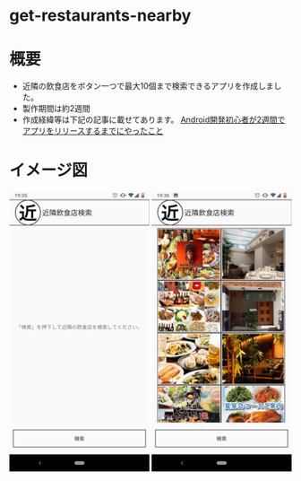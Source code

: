 # get-restaurants-nearby

# 概要
- 近隣の飲食店をボタン一つで最大10個まで検索できるアプリを作成しました。
- 製作期間は約2週間
- 作成経緯等は下記の記事に載せてあります。
[Android開発初心者が2週間でアプリをリリースするまでにやったこと](https://qiita.com/kyabetsuda/items/0c276cd5720fab34475a)

# イメージ図
<img src="images/image1.png" height="500px"> <img src="images/image2.png" height="500px">
